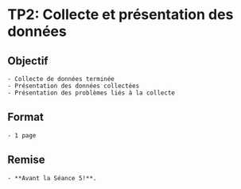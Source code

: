 # TP2: Collecte et présentation des données

## Objectif
    - Collecte de données terminée
    - Présentation des données collectées
    - Présentation des problèmes liés à la collecte

## Format
    - 1 page

## Remise
    - **Avant la Séance 5!**.

